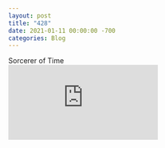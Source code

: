 ```yaml
---
layout: post
title: "428"
date: 2021-01-11 00:00:00 -700
categories: Blog
---
```


<div class="blog-content">
<div class="paragraph">Sorcerer of Time<br></div>
<div class="wsite-video"><iframe src="https://youtube.com/embed/x7Qc8TC_el4" frameborder="0" allowfullscreen></div>  
<div > 
<img src="/uploads/1/1/9/3/11936545/photo-2021-01-11-4-08-00-pm_orig.png" alt="Picture" style="width:auto;max-width:100%"> 
</div>
</div>
        